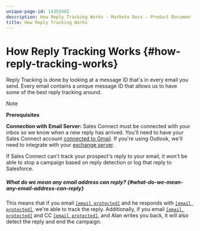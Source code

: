 ```yaml
---
unique-page-id: 14352482
description: How Reply Tracking Works - Marketo Docs - Product Documentation
title: How Reply Tracking Works
---
```


# How Reply Tracking Works {#how-reply-tracking-works}

Reply Tracking is done by looking at a message ID that's in every email you send. Every email contains a unique message ID that allows us to have some of the best reply tracking around.

>[!NOTE]
>
>**Prerequisites**
>
>**Connection with Email Server:** Sales Connect must be connected with your inbox so we know when a new reply has arrived. You'll need to have your Sales Connect account [connected to Gmail](http://docs.marketo.com/x/kYMOAQ). If you're using Outlook, we'll need to integrate with your [exchange server](http://toutapp.com/next#settings/exchange_settings).

If Sales Connect can't track your prospect's reply to your email, it won't be able to stop a campaign based on reply detection or log that reply to Salesforce.  

##### What do we mean any email address can reply? {#what-do-we-mean-any-email-address-can-reply}

This means that if you email [`[email protected]`](http://docs.marketo.com/cdn-cgi/l/email-protection#014b6e6f526f6e7641496e747264527560736a2f626e6c) and he responds with [`[email protected]`](http://docs.marketo.com/cdn-cgi/l/email-protection#9ed4f1f0cdf0f1e9decaf6fbd0f7f9f6eaedc9ffeafdf6b0fdf1f3), we're able to track the reply. Additionally, if you email [`[email protected]`](http://docs.marketo.com/cdn-cgi/l/email-protection#541e3b3a073a3b23141c3b212731072035263f7a373b39) and CC [`[email protected]`](http://docs.marketo.com/cdn-cgi/l/email-protection#c7a6aba6a987a2a9a4a8aae9a4a8aa), and Alan writes you back, it will also detect the reply and end the campaign.
